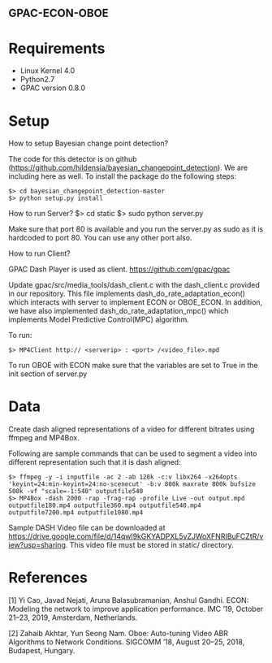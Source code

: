 ## GPAC-ECON-OBOE

# Requirements
- Linux Kernel 4.0
- Python2.7
- GPAC version 0.8.0

# Setup
How to setup Bayesian change point detection?

The code for this detector is on
github (https://github.com/hildensia/bayesian_changepoint_detection). We are including
here as well. To install the package do the following steps:

	$> cd bayesian_changepoint_detection-master
	$> python setup.py install 

How to run Server?
	$> cd static
	$> sudo python server.py 

Make sure that port 80 is available and you run the server.py as sudo as it is hardcoded to port 80. You can use any other port also.

How to run Client?

GPAC Dash Player is used as client. https://github.com/gpac/gpac

Update gpac/src/media_tools/dash_client.c with the dash_client.c provided in our repository. This file implements dash_do_rate_adaptation_econ() which interacts with server to implement ECON or OBOE_ECON. In addition, we have also implemented dash_do_rate_adaptation_mpc() which implements Model Predictive Control(MPC) algorithm.

To run: 

	$> MP4Client http:// <serverip> : <port> /<video_file>.mpd
  

To run OBOE with ECON make sure that the variables are set to True in the init section of server.py

# Data

Create dash aligned representations of a video for different bitrates using ffmpeg and MP4Box.

Following are sample commands that can be used to segment a video into different representation such that it is dash aligned:

	$> ffmpeg -y -i inputfile -ac 2 -ab 128k -c:v libx264 -x264opts 'keyint=24:min-keyint=24:no-scenecut' -b:v 800k maxrate 800k bufsize 500k -vf "scale=-1:540" outputfile540
	$> MP4Box -dash 2000 -rap -frag-rap -profile Live -out output.mpd outputfile180.mp4 outputfile360.mp4 outputfile540.mp4 outputfile7200.mp4 outputfile1080.mp4
	

Sample DASH Video file can be downloaded at https://drive.google.com/file/d/14qwl9kGKYADPXL5vZJWoXFNRIBuFCZtR/view?usp=sharing. This video file must be stored in static/ directory.

# References

[1] Yi Cao, Javad Nejati, Aruna Balasubramanian, Anshul Gandhi. ECON: Modeling the network to improve application performance. IMC ’19, October 21–23, 2019, Amsterdam, Netherlands.

[2] Zahaib Akhtar, Yun Seong Nam. Oboe: Auto-tuning Video ABR Algorithms to Network Conditions. SIGCOMM ’18, August 20–25, 2018, Budapest, Hungary.
